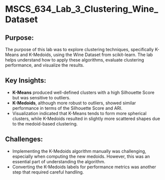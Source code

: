 # MSCS_634_Lab_3_Clustering_Wine_Dataset

## Purpose:
The purpose of this lab was to explore clustering techniques, specifically K-Means and K-Medoids, using the Wine Dataset from scikit-learn. The lab helps understand how to apply these algorithms, evaluate clustering performance, and visualize the results.

## Key Insights:
- **K-Means** produced well-defined clusters with a high Silhouette Score but was sensitive to outliers.
- **K-Medoids**, although more robust to outliers, showed similar performance in terms of the Silhouette Score and ARI.
- Visualization indicated that K-Means tends to form more spherical clusters, while K-Medoids resulted in slightly more scattered shapes due to the medoid-based clustering.

## Challenges:
- Implementing the K-Medoids algorithm manually was challenging, especially when computing the new medoids. However, this was an essential part of understanding the algorithm.
- Converting the K-Medoids labels for performance metrics was another step that required careful handling.
